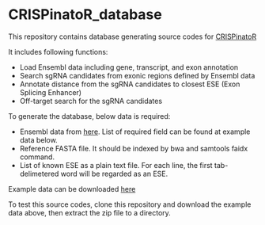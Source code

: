 # CRISPinatoR_database
This repository contains database generating source codes for [CRISPinatoR](www.crispinator.com)

It includes following functions:
* Load Ensembl data including gene, transcript, and exon annotation
* Search sgRNA candidates from exonic regions defined by Ensembl data
* Annotate distance from the sgRNA candidates to closest ESE (Exon Splicing Enhancer)
* Off-target search for the sgRNA candidates

To generate the database, below data is required:
* Ensembl data from [here](http://useast.ensembl.org/biomart/martview). List of required field can be found at example data below.
* Reference FASTA file. It should be indexed by bwa and samtools faidx command.
* List of known ESE as a plain text file. For each line, the first tab-delimetered word will be regarded as an ESE. 

Example data can be downloaded [here](https://drive.google.com/open?id=1_o31dnXGel2W-SdCw-XW3DtBaZdCJdVJ)

To test this source codes, clone this repository and download the example data above, then extract the zip file to a directory.
